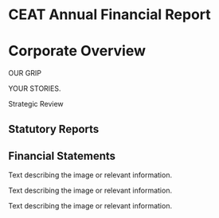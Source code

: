 # CEAT Annual Financial Report

# Corporate Overview

OUR GRIP

YOUR STORIES.

Strategic Review

## Statutory Reports

## Financial Statements

Text describing the image or relevant information.

Text describing the image or relevant information.

Text describing the image or relevant information.